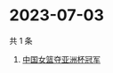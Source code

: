 # 2023-07-03

共 1 条

<!-- BEGIN ZHIHUSEARCH -->
<!-- 最后更新时间 Mon Jul 03 2023 04:07:13 GMT+0800 (China Standard Time) -->
1. [中国女篮夺亚洲杯冠军](https://www.zhihu.com/search?q=中国女篮夺亚洲杯冠军)
<!-- END ZHIHUSEARCH -->
